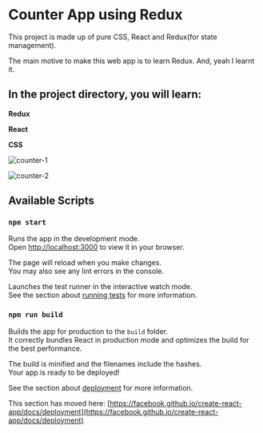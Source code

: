 # Counter App using Redux

This project is made up of pure CSS, React and Redux(for state management).



The main motive to make this web app is to learn Redux. And, yeah I learnt it.



##  **In the project directory, you will learn:**



**Redux** 


**React**


**CSS**


![counter-1](https://github.com/amitazadi/counter-app/assets/56012894/6c4eb435-9501-478d-807b-1b3a46812cee)

![counter-2](https://github.com/amitazadi/counter-app/assets/56012894/c3a8f37d-9630-4f1a-8ce0-0d02848d28dc)

## Available Scripts

### `npm start`

Runs the app in the development mode.\
Open [http://localhost:3000](http://localhost:3000) to view it in your browser.

The page will reload when you make changes.\
You may also see any lint errors in the console.



Launches the test runner in the interactive watch mode.\
See the section about [running tests](https://facebook.github.io/create-react-app/docs/running-tests) for more information.

### `npm run build`

Builds the app for production to the `build` folder.\
It correctly bundles React in production mode and optimizes the build for the best performance.

The build is minified and the filenames include the hashes.\
Your app is ready to be deployed!

See the section about [deployment](https://facebook.github.io/create-react-app/docs/deployment) for more information.


This section has moved here: [https://facebook.github.io/create-react-app/docs/deployment](https://facebook.github.io/create-react-app/docs/deployment)

